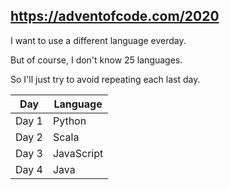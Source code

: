 ## https://adventofcode.com/2020

I want to use a different language everday.

But of course, I don't know 25 languages.

So I'll just try to avoid repeating each last day.

| Day | Language |
| --- | -------- |
| Day 1 | Python |
| Day 2 | Scala |
| Day 3 | JavaScript |
| Day 4 | Java |